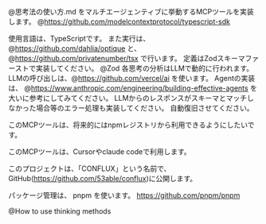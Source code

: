 @思考法の使い方.md をマルチエージェンティブに挙動するMCPツールを実装します。
@https://github.com/modelcontextprotocol/typescript-sdk 

使用言語は、TypeScriptです。 また実行は、 @https://github.com/dahlia/optique と、@https://github.com/privatenumber/tsx で行います。
定義はZodスキーマファーストで実装してください。 @Zod 
各思考の分析はLLMで動的に行われます。
LLMの呼び出しは、@https://github.com/vercel/ai  を使います。
Agentの実装は、 @https://www.anthropic.com/engineering/building-effective-agents を大いに参考にしてみてください。
LLMからのレスポンスがスキーマとマッチしなかった場合等のエラー処理も実装してください。
自動復旧させてください。

このMCPツールは、将来的にはnpmレジストリから利用できるようにしたいです。

このMCPツールは、Cursorやclaude codeで利用します。

このプロジェクトは、「CONFLUX」という名前で、GitHub(https://github.com/53able/conflux)に公開します。

パッケージ管理は、 pnpm を使います。
https://github.com/pnpm/pnpm

@How to use thinking methods 
